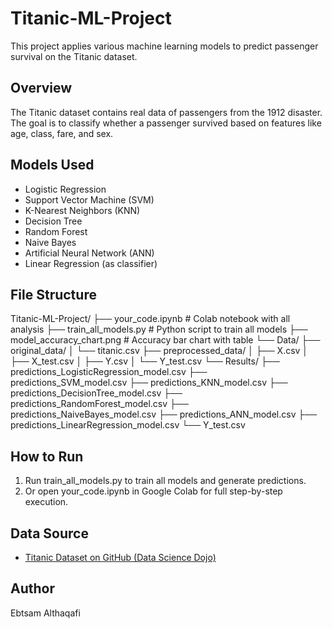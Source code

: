 # Titanic-ML-Project

This project applies various machine learning models to predict passenger survival on the Titanic dataset.

## Overview

The Titanic dataset contains real data of passengers from the 1912 disaster. The goal is to classify whether a passenger survived based on features like age, class, fare, and sex.

## Models Used

- Logistic Regression  
- Support Vector Machine (SVM)  
- K-Nearest Neighbors (KNN)  
- Decision Tree  
- Random Forest  
- Naive Bayes  
- Artificial Neural Network (ANN)  
- Linear Regression (as classifier)

## File Structure
Titanic-ML-Project/
├── your_code.ipynb                # Colab notebook with all analysis
├── train_all_models.py            # Python script to train all models
├── model_accuracy_chart.png       # Accuracy bar chart with table
└── Data/
├── original_data/
│   └── titanic.csv
├── preprocessed_data/
│   ├── X.csv
│   ├── X_test.csv
│   ├── Y.csv
│   └── Y_test.csv
└── Results/
├── predictions_LogisticRegression_model.csv
├── predictions_SVM_model.csv
├── predictions_KNN_model.csv
├── predictions_DecisionTree_model.csv
├── predictions_RandomForest_model.csv
├── predictions_NaiveBayes_model.csv
├── predictions_ANN_model.csv
├── predictions_LinearRegression_model.csv
└── Y_test.csv

## How to Run

1. Run train_all_models.py to train all models and generate predictions.
2. Or open your_code.ipynb in Google Colab for full step-by-step execution.

## Data Source

- [Titanic Dataset on GitHub (Data Science Dojo)](https://raw.githubusercontent.com/datasciencedojo/datasets/master/titanic.csv)

## Author

Ebtsam Althaqafi
